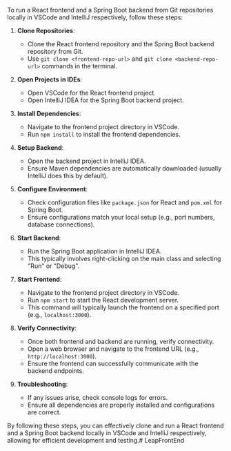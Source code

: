 To run a React frontend and a Spring Boot backend from Git repositories locally in VSCode and IntelliJ respectively, follow these steps:

1. **Clone Repositories**:
   - Clone the React frontend repository and the Spring Boot backend repository from Git.
   - Use `git clone <frontend-repo-url>` and `git clone <backend-repo-url>` commands in the terminal.

2. **Open Projects in IDEs**:
   - Open VSCode for the React frontend project.
   - Open IntelliJ IDEA for the Spring Boot backend project.

3. **Install Dependencies**:
   - Navigate to the frontend project directory in VSCode.
   - Run `npm install` to install the frontend dependencies.

4. **Setup Backend**:
   - Open the backend project in IntelliJ IDEA.
   - Ensure Maven dependencies are automatically downloaded (usually IntelliJ does this by default).

5. **Configure Environment**:
   - Check configuration files like `package.json` for React and `pom.xml` for Spring Boot.
   - Ensure configurations match your local setup (e.g., port numbers, database connections).

6. **Start Backend**:
   - Run the Spring Boot application in IntelliJ IDEA.
   - This typically involves right-clicking on the main class and selecting "Run" or "Debug".

7. **Start Frontend**:
   - Navigate to the frontend project directory in VSCode.
   - Run `npm start` to start the React development server.
   - This command will typically launch the frontend on a specified port (e.g., `localhost:3000`).

8. **Verify Connectivity**:
   - Once both frontend and backend are running, verify connectivity.
   - Open a web browser and navigate to the frontend URL (e.g., `http://localhost:3000`).
   - Ensure the frontend can successfully communicate with the backend endpoints.

9. **Troubleshooting**:
   - If any issues arise, check console logs for errors.
   - Ensure all dependencies are properly installed and configurations are correct.

By following these steps, you can effectively clone and run a React frontend and a Spring Boot backend locally in VSCode and IntelliJ respectively, allowing for efficient development and testing.#   L e a p F r o n t E n d  
 